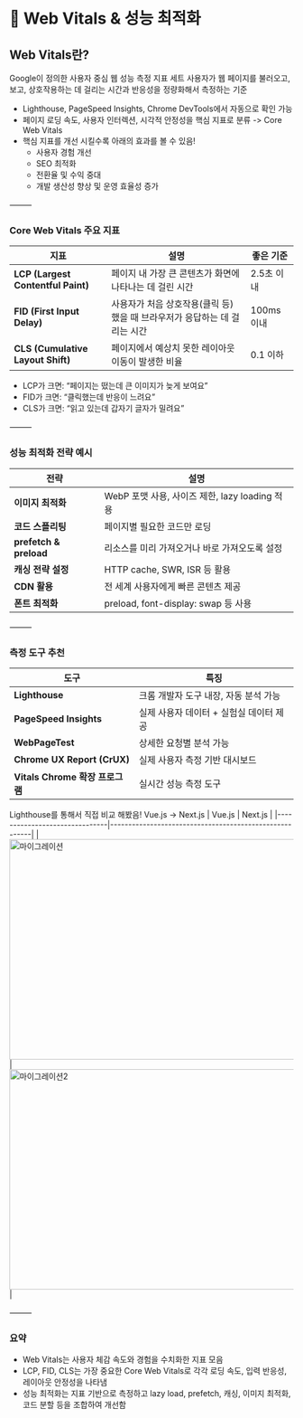 # 🚀 Web Vitals & 성능 최적화

## Web Vitals란?
Google이 정의한 사용자 중심 웹 성능 측정 지표 세트
사용자가 웹 페이지를 불러오고, 보고, 상호작용하는 데 걸리는 시간과 반응성을 정량화해서 측정하는 기준
- Lighthouse, PageSpeed Insights, Chrome DevTools에서 자동으로 확인 가능
- 페이지 로딩 속도, 사용자 인터렉션, 시각적 안정성을 핵심 지표로 분류 -> Core Web Vitals
- 핵심 지표를 개선 시킬수록 아래의 효과를 볼 수 있음!
  - 사용자 경험 개선
  - SEO 최적화
  - 전환율 및 수익 중대
  - 개발 생산성 향상 및 운영 효율성 증가

⸻

### Core Web Vitals 주요 지표

| 지표                          | 설명                                                                  | 좋은 기준   |
|-------------------------------|------------------------------------------------------------------------|--------------|
| **LCP (Largest Contentful Paint)** | 페이지 내 가장 큰 콘텐츠가 화면에 나타나는 데 걸린 시간                     | 2.5초 이내   |
| **FID (First Input Delay)**       | 사용자가 처음 상호작용(클릭 등)했을 때 브라우저가 응답하는 데 걸리는 시간 | 100ms 이내   |
| **CLS (Cumulative Layout Shift)** | 페이지에서 예상치 못한 레이아웃 이동이 발생한 비율                        | 0.1 이하     |

- LCP가 크면: “페이지는 떴는데 큰 이미지가 늦게 보여요”
- FID가 크면: “클릭했는데 반응이 느려요”
- CLS가 크면: “읽고 있는데 갑자기 글자가 밀려요”

⸻

### 성능 최적화 전략 예시

| 전략               | 설명                                                  |
|--------------------|-------------------------------------------------------|
| **이미지 최적화**      | WebP 포맷 사용, 사이즈 제한, lazy loading 적용       |
| **코드 스플리팅**      | 페이지별 필요한 코드만 로딩                          |
| **prefetch & preload** | 리소스를 미리 가져오거나 바로 가져오도록 설정         |
| **캐싱 전략 설정**     | HTTP cache, SWR, ISR 등 활용                         |
| **CDN 활용**          | 전 세계 사용자에게 빠른 콘텐츠 제공                  |
| **폰트 최적화**        | preload, font-display: swap 등 사용                   |


⸻

### 측정 도구 추천

| 도구                          | 특징                                                   |
|-------------------------------|--------------------------------------------------------|
| **Lighthouse**                | 크롬 개발자 도구 내장, 자동 분석 가능                 |
| **PageSpeed Insights**        | 실제 사용자 데이터 + 실험실 데이터 제공               |
| **WebPageTest**               | 상세한 요청별 분석 가능                                |
| **Chrome UX Report (CrUX)**   | 실제 사용자 측정 기반 대시보드                        |
| **Vitals Chrome 확장 프로그램** | 실시간 성능 측정 도구                                   |

Lighthouse를 통해서 직접 비교 해봤음!
Vue.js -> Next.js
| Vue.js                          | Next.js                                                   |
|-------------------------------|--------------------------------------------------------|
| <img width="647" height="390" alt="마이그레이션" src="https://github.com/user-attachments/assets/ea2509ba-e985-4ae0-8571-832d75e5deb4" />|         <img width="556" height="390" alt="마이그레이션2" src="https://github.com/user-attachments/assets/6035fffe-0912-4e50-a4dd-b4b95bc17c6f" />|

⸻

### 요약
- Web Vitals는 사용자 체감 속도와 경험을 수치화한 지표 모음
- LCP, FID, CLS는 가장 중요한 Core Web Vitals로 각각 로딩 속도, 입력 반응성, 레이아웃 안정성을 나타냄
- 성능 최적화는 지표 기반으로 측정하고 lazy load, prefetch, 캐싱, 이미지 최적화, 코드 분할 등을 조합하여 개선함

